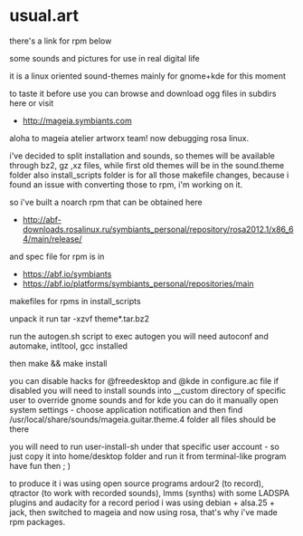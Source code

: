 usual.art
=========

there's a link for rpm below

some sounds and pictures for use in real digital life

it is a linux oriented sound-themes mainly for gnome+kde for this moment 

to taste it before use you can browse and download ogg files in subdirs here
or visit 

* http://mageia.symbiants.com

aloha to mageia atelier artworx team! now debugging rosa linux.

i've decided to split installation and sounds, so themes will be available through bz2, gz ,xz files, while first old themes will be in the sound.theme folder
also install_scripts folder is for all those makefile changes, because i found an issue with converting those to rpm, i'm working on it.

so i've built a noarch rpm that can be obtained here

* http://abf-downloads.rosalinux.ru/symbiants_personal/repository/rosa2012.1/x86_64/main/release/

and spec file for rpm is in

* https://abf.io/symbiants
* https://abf.io/platforms/symbiants_personal/repositories/main


makefiles for rpms in install_scripts

unpack it run tar -xzvf theme*.tar.bz2

run the autogen.sh script
to exec autogen you will need autoconf and automake, intltool, gcc installed


then 
make && make install

you can disable hacks for @freedesktop and @kde in configure.ac file
if disabled you will need to install sounds into __custom directory of specific user to override gnome sounds
and for kde you can do it manually open system settings - choose application notification
and then find /usr/local/share/sounds/mageia.guitar.theme.4 folder all files should be there

you will need to run user-install-sh under that specific user account - so just copy it
into home/desktop folder and run it from terminal-like program
have fun then ; )

to produce it i was using open source programs ardour2 (to record), qtractor (to work with recorded sounds), lmms (synths) with some LADSPA plugins and audacity
for a record period i was using debian + alsa.25 + jack, then switched to mageia and now using rosa, that's why i've made rpm packages.